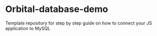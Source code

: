 # Orbital-database-demo

Template repository for step by step guide on how to connect your JS application to MySQL

